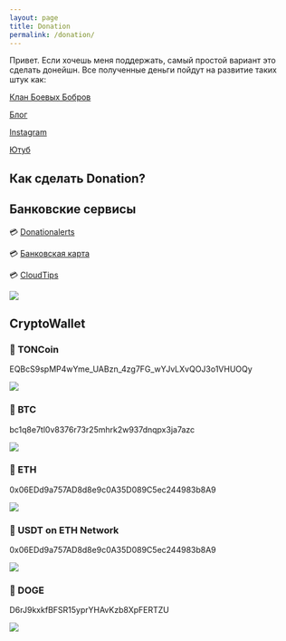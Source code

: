 ```yaml
---
layout: page
title: Donation
permalink: /donation/
---
```

Привет.
Если хочешь меня поддержать, самый простой вариант это сделать донейшн. Все полученные деньги пойдут на развитие таких штук как:

[Клан Боевых Бобров](https://t.me/beaverclan)

[Блог](https://blog.tatarinovms.ru)

[Instagram](http://instagram.com/tatarinovms)

[Ютуб](https://www.youtube.com/channel/UCBRwhdCwQRdgYz2zXadNXEg)

## Как сделать Donation?

## Банковские сервисы

💳 [Donationalerts](http://www.donationalerts.ru/r/tatarinovms)

💳 [Банковская карта](https://www.tinkoff.ru/rm/tatarinov.maksim1/7PGUE43434/)

💳 [CloudTips](https://pay.cloudtips.ru/p/fdd4b52c)

![](https://raw.githubusercontent.com/tatarinovms/tatarinovms.github.io/master/images/donation/qrCode.png)


## CryptoWallet

### 💎 TONCoin 

EQBcS9spMP4wYme_UABzn_4zg7FG_wYJvLXvQOJ3o1VHUOQy

![](https://raw.githubusercontent.com/tatarinovms/tatarinovms.github.io/master/images/donation/TonCoin.png)

### 💎 BTC 

bc1q8e7tl0v8376r73r25mhrk2w937dnqpx3ja7azc

![](https://raw.githubusercontent.com/tatarinovms/tatarinovms.github.io/master/images/donation/BTCS.png)


### 💎 ETH

0x06EDd9a757AD8d8e9c0A35D089C5ec244983b8A9

![](https://raw.githubusercontent.com/tatarinovms/tatarinovms.github.io/master/images/donation/ETH.png)

### 💎  USDT on ETH Network 

0x06EDd9a757AD8d8e9c0A35D089C5ec244983b8A9

![](https://raw.githubusercontent.com/tatarinovms/tatarinovms.github.io/master/images/donation/USDT.png)


### 💎  DOGE

D6rJ9kxkfBFSR15yprYHAvKzb8XpFERTZU

![](https://raw.githubusercontent.com/tatarinovms/tatarinovms.github.io/master/images/donation/DOGE.png)

